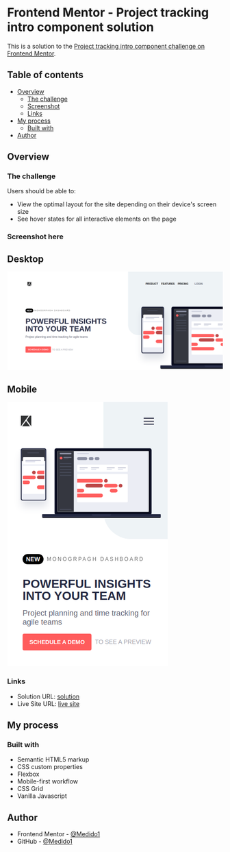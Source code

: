 # Frontend Mentor - Project tracking intro component solution

This is a solution to the [Project tracking intro component challenge on Frontend Mentor](https://www.frontendmentor.io/challenges/project-tracking-intro-component-5d289097500fcb331a67d80e). 

## Table of contents

- [Overview](#overview)
  - [The challenge](#the-challenge)
  - [Screenshot](#screenshot)
  - [Links](#links)
- [My process](#my-process)
  - [Built with](#built-with)
- [Author](#author)

## Overview

### The challenge

Users should be able to:

- View the optimal layout for the site depending on their device's screen size
- See hover states for all interactive elements on the page

### Screenshot here

  ## Desktop 
  ![](./screenshots/desktop.png)

  ## Mobile 
  ![](./screenshots/mobile.png)

### Links

- Solution URL: [solution](https://github.com/Medido1/Project-tracking-intro-component)
- Live Site URL: [live site](https://medido1.github.io/Project-tracking-intro-component/)

## My process

### Built with

- Semantic HTML5 markup
- CSS custom properties
- Flexbox
- Mobile-first workflow
- CSS Grid
- Vanilla Javascript

## Author

- Frontend Mentor - [@Medido1](https://www.frontendmentor.io/profile/Medido1)
- GitHub - [@Medido1](https://github.com/Medido1)


